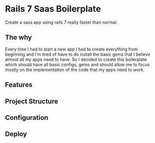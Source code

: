 # Rails 7 Saas Boilerplate

Create a sass app using rails 7 really faster than normal.

## The why

Every time I had to start a new app I had to create everything from beginning and I'm tired of have to do install the basic gems that I believe almost all my apps need to have. So I decided to create this boilerplate which should have all basic configs, gems and should allow me to focus mostly on the implementation of the code that my apps need to work.

## Features

## Project Structure

## Configuration

## Deploy
